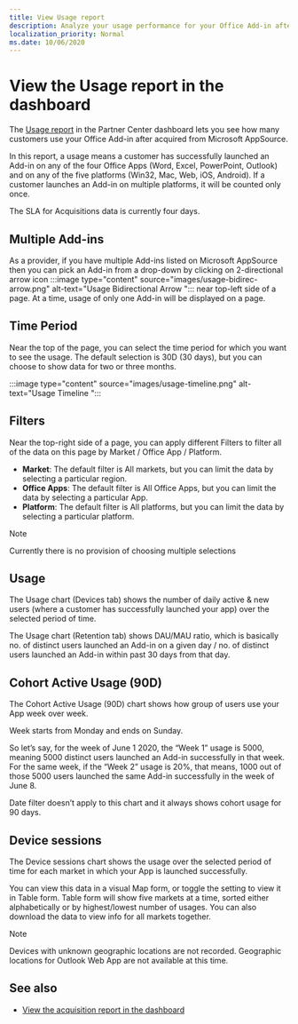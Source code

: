 ```yaml
---
title: View Usage report
description: Analyze your usage performance for your Office Add-in after acquired from Microsoft AppSource.
localization_priority: Normal
ms.date: 10/06/2020
---
```


# View the Usage report in the dashboard

The [Usage report](https://partner.microsoft.com/dashboard/analytics/office/usage) in the Partner Center dashboard lets you see how many customers use your Office Add-in after acquired from Microsoft AppSource.

In this report, a usage means a customer has successfully launched an Add-in on any of the four Office Apps (Word, Excel, PowerPoint, Outlook) and on any of the five platforms (Win32, Mac, Web, iOS, Android). If a customer launches an Add-in on multiple platforms, it will be counted only once.

The SLA for Acquisitions data is currently four days.

## Multiple Add-ins 

As a provider, if you have multiple Add-ins listed on Microsoft AppSource then you can pick an Add-in from a drop-down by clicking on 2-directional arrow icon :::image type="content" source="images/usage-bidirec-arrow.png" alt-text="Usage Bidirectional Arrow "::: near top-left side of a page. At a time, usage of only one Add-in will be displayed on a page.

## Time Period

Near the top of the page, you can select the time period for which you want to see the usage. The default selection is 30D (30 days), but you can choose to show data for two or three months. 

:::image type="content" source="images/usage-timeline.png" alt-text="Usage Timeline ":::

## Filters

Near the top-right side of a page, you can apply different Filters to filter all of the data on this page by Market / Office App / Platform. 

- **Market**: The default filter is All markets, but you can limit the data by selecting a particular region. 
- **Office Apps**: The default filter is All Office Apps, but you can limit the data by selecting a particular App.
- **Platform**: The default filter is All platforms, but you can limit the data by selecting a particular platform.

> [!Note]
> Currently there is no provision of choosing multiple selections

## Usage

The Usage chart (Devices tab) shows the number of daily active & new users (where a customer has successfully launched your app) over the selected period of time.

The Usage chart (Retention tab) shows DAU/MAU ratio, which is basically no. of distinct users launched an Add-in on a given day / no. of distinct users launched an Add-in within past 30 days from that day.

## Cohort Active Usage (90D)

The Cohort Active Usage (90D) chart shows how group of users use your App week over week. 

Week starts from Monday and ends on Sunday. 

So let’s say, for the week of June 1 2020, the “Week 1” usage is 5000, meaning 5000 distinct users launched an Add-in successfully in that week. For the same week, if the “Week 2” usage is 20%, that means, 1000 out of those 5000 users launched the same Add-in successfully in the week of June 8. 

Date filter doesn’t apply to this chart and it always shows cohort usage for 90 days. 

## Device sessions

The Device sessions chart shows the usage over the selected period of time for each market in which your App is launched successfully.

You can view this data in a visual Map form, or toggle the setting to view it in Table form. Table form will show five markets at a time, sorted either alphabetically or by highest/lowest number of usages. You can also download the data to view info for all markets together.

> [!NOTE]
> Devices with unknown geographic locations are not recorded. Geographic locations for Outlook Web App are not available at this time. 

## See also

- [View the acquisition report in the dashboard](https://docs.microsoft.com/office/dev/store/view-acquisitions-report#acquisitions)